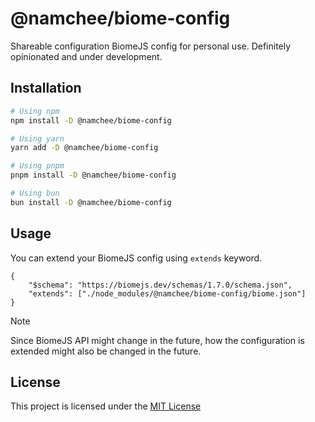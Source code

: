 # @namchee/biome-config

Shareable configuration BiomeJS config for personal use. Definitely opinionated and under development.

## Installation

```bash
# Using npm
npm install -D @namchee/biome-config

# Using yarn
yarn add -D @namchee/biome-config

# Using pnpm
pnpm install -D @namchee/biome-config

# Using bun
bun install -D @namchee/biome-config
```

## Usage

You can extend your BiomeJS config using `extends` keyword.

```jsonc
{
    "$schema": "https://biomejs.dev/schemas/1.7.0/schema.json",
    "extends": ["./node_modules/@namchee/biome-config/biome.json"]
}
```

> [!NOTE]
> Since BiomeJS API might change in the future, how the configuration is extended might also be changed in the future.

## License

This project is licensed under the [MIT License](./LICENSE)
